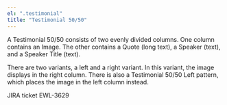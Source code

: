 ```yaml
---
el: ".testimonial"
title: "Testimonial 50/50"
---
```

A Testimonial 50/50 consists of two evenly divided columns. One column contains an Image. The other contains a Quote (long text), a Speaker (text), and a Speaker Title (text). 

There are two variants, a left and a right variant. In this variant, the image displays in the right column. There is also a Testimonial 50/50 Left pattern, which places the image in the left column instead.

JIRA ticket EWL-3629